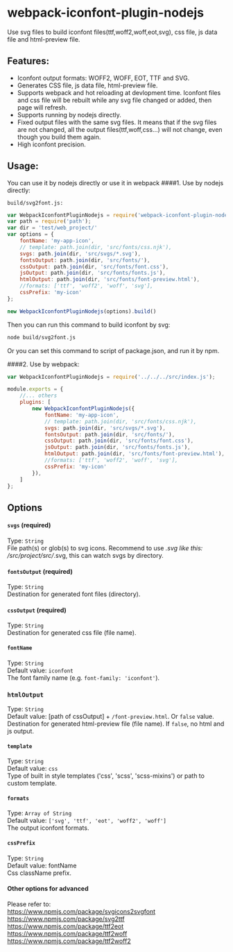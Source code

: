 # webpack-iconfont-plugin-nodejs

Use svg files to build iconfont files(ttf,woff2,woff,eot,svg), css file, js data file and html-preview file.

## Features:

* Iconfont output formats: WOFF2, WOFF, EOT, TTF and SVG.
* Generates CSS file, js data file, html-preview file.
* Supports webpack and hot reloading at devlopment time. Iconfont files and css file will be rebuilt while any svg file changed or added, then page will refresh.
* Supports running by nodejs directly.
* Fixed output files with the same svg files. It means that if the svg files are not changed, all the output files(ttf,woff,css...) will not change, even though you build them again.
* High iconfont precision.

## Usage:
You can use it by nodejs directly or use it in webpack
####1. Use by nodejs directly:   

`build/svg2font.js:`

```js
var WebpackIconfontPluginNodejs = require('webpack-iconfont-plugin-nodejs');
var path = require('path');
var dir = 'test/web_project/'
var options = {
    fontName: 'my-app-icon',
    // template: path.join(dir, 'src/fonts/css.njk'),
    svgs: path.join(dir, 'src/svgs/*.svg'),
    fontsOutput: path.join(dir, 'src/fonts/'),
    cssOutput: path.join(dir, 'src/fonts/font.css'),
    jsOutput: path.join(dir, 'src/fonts/fonts.js'),
    htmlOutput: path.join(dir, 'src/fonts/font-preview.html'),
    //formats: ['ttf', 'woff2', 'woff', 'svg'],
    cssPrefix: 'my-icon'
};

new WebpackIconfontPluginNodejs(options).build()
```

Then you can run this command to build iconfont by svg:
```bash
node build/svg2font.js
```
Or you can set this command to script of package.json, and run it by npm.

####2. Use by webpack: 
```js
var WebpackIconfontPluginNodejs = require('../../../src/index.js');

module.exports = {
    //... others
    plugins: [
        new WebpackIconfontPluginNodejs({
            fontName: 'my-app-icon',
            // template: path.join(dir, 'src/fonts/css.njk'),
            svgs: path.join(dir, 'src/svgs/*.svg'),
            fontsOutput: path.join(dir, 'src/fonts/'),
            cssOutput: path.join(dir, 'src/fonts/font.css'),
            jsOutput: path.join(dir, 'src/fonts/fonts.js'),
            htmlOutput: path.join(dir, 'src/fonts/font-preview.html'),
            //formats: ['ttf', 'woff2', 'woff', 'svg'],
            cssPrefix: 'my-icon'
        }),
    ]
};

```

## Options

#### `svgs` (required)
Type: `String`    
File path(s) or glob(s) to svg icons. Recommend to use *.svg like this: /src/project/src/*.svg, this can watch svgs by directory.


#### `fontsOutput` (required)
Type: `String`    
Destination for generated font files (directory).


#### `cssOutput` (required)
Type: `String`    
Destination for generated css file (file name).

#### `fontName`
Type: `String`    
Default value: `iconfont`    
The font family name (e.g. `font-family: 'iconfont'`).


### `htmlOutput`
Type: `String`     
Default value: [path of cssOutput] + `/font-preview.html`. Or `false` value.    
Destination for generated html-preview file (file name). If `false`, no html and js output.

#### `template`
Type: `String`    
Default value: `css`    
Type of built in style templates ('css', 'scss', 'scss-mixins') or path to custom template.

#### `formats`
Type: `Array of String`     
Default value: `['svg', 'ttf', 'eot', 'woff2', 'woff']`    
The output iconfont formats.

#### `cssPrefix`
Type: `String`    
Default value: fontName    
Css className prefix.

#### Other options for advanced
Please refer to:    
https://www.npmjs.com/package/svgicons2svgfont    
https://www.npmjs.com/package/svg2ttf    
https://www.npmjs.com/package/ttf2eot    
https://www.npmjs.com/package/ttf2woff    
https://www.npmjs.com/package/ttf2woff2    
